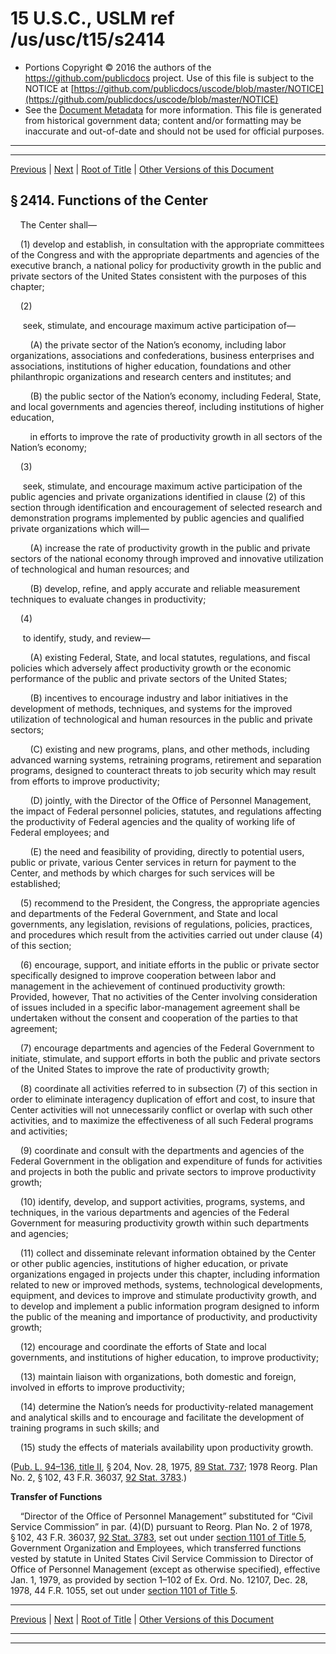 ---
---

# 15 U.S.C., USLM ref /us/usc/t15/s2414

* Portions Copyright © 2016 the authors of the https://github.com/publicdocs project.
  Use of this file is subject to the NOTICE at [https://github.com/publicdocs/uscode/blob/master/NOTICE](https://github.com/publicdocs/uscode/blob/master/NOTICE)
* See the [Document Metadata](././../../../../..//README.md) for more information.
  This file is generated from historical government data; content and/or formatting may be inaccurate and out-of-date and should not be used for official purposes.

----------
----------

[Previous](./../../../../..//us/usc/t15/ch51/schII/m__us_usc_t15_s2413.md) | [Next](./../../../../..//us/usc/t15/ch51/schII/m__us_usc_t15_s2415.md) | [Root of Title](./../../../../../) | [Other Versions of this Document](https://publicdocs.github.io/go/links?ns=uslm&ref=%2Fus%2Fusc%2Ft15%2Fs2414)

## § 2414. Functions of the Center

    The Center shall—

    (1) develop and establish, in consultation with the appropriate committees of the Congress and with the appropriate departments and agencies of the executive branch, a national policy for productivity growth in the public and private sectors of the United States consistent with the purposes of this chapter;

    (2)

     seek, stimulate, and encourage maximum active participation of—

        (A) the private sector of the Nation’s economy, including labor organizations, associations and confederations, business enterprises and associations, institutions of higher education, foundations and other philanthropic organizations and research centers and institutes; and

        (B) the public sector of the Nation’s economy, including Federal, State, and local governments and agencies thereof, including institutions of higher education,

        in efforts to improve the rate of productivity growth in all sectors of the Nation’s economy;

    (3)

     seek, stimulate, and encourage maximum active participation of the public agencies and private organizations identified in clause (2) of this section through identification and encouragement of selected research and demonstration programs implemented by public agencies and qualified private organizations which will—

        (A) increase the rate of productivity growth in the public and private sectors of the national economy through improved and innovative utilization of technological and human resources; and

        (B) develop, refine, and apply accurate and reliable measurement techniques to evaluate changes in productivity;

    (4)

     to identify, study, and review—

        (A) existing Federal, State, and local statutes, regulations, and fiscal policies which adversely affect productivity growth or the economic performance of the public and private sectors of the United States;

        (B) incentives to encourage industry and labor initiatives in the development of methods, techniques, and systems for the improved utilization of technological and human resources in the public and private sectors;

        (C) existing and new programs, plans, and other methods, including advanced warning systems, retraining programs, retirement and separation programs, designed to counteract threats to job security which may result from efforts to improve productivity;

        (D) jointly, with the Director of the Office of Personnel Management, the impact of Federal personnel policies, statutes, and regulations affecting the productivity of Federal agencies and the quality of working life of Federal employees; and

        (E) the need and feasibility of providing, directly to potential users, public or private, various Center services in return for payment to the Center, and methods by which charges for such services will be established;

    (5) recommend to the President, the Congress, the appropriate agencies and departments of the Federal Government, and State and local governments, any legislation, revisions of regulations, policies, practices, and procedures which result from the activities carried out under clause (4) of this section;

    (6) encourage, support, and initiate efforts in the public or private sector specifically designed to improve cooperation between labor and management in the achievement of continued productivity growth: Provided, however, That no activities of the Center involving consideration of issues included in a specific labor-management agreement shall be undertaken without the consent and cooperation of the parties to that agreement;

    (7) encourage departments and agencies of the Federal Government to initiate, stimulate, and support efforts in both the public and private sectors of the United States to improve the rate of productivity growth;

    (8) coordinate all activities referred to in subsection (7) of this section in order to eliminate interagency duplication of effort and cost, to insure that Center activities will not unnecessarily conflict or overlap with such other activities, and to maximize the effectiveness of all such Federal programs and activities;

    (9) coordinate and consult with the departments and agencies of the Federal Government in the obligation and expenditure of funds for activities and projects in both the public and private sectors to improve productivity growth;

    (10) identify, develop, and support activities, programs, systems, and techniques, in the various departments and agencies of the Federal Government for measuring productivity growth within such departments and agencies;

    (11) collect and disseminate relevant information obtained by the Center or other public agencies, institutions of higher education, or private organizations engaged in projects under this chapter, including information related to new or improved methods, systems, technological developments, equipment, and devices to improve and stimulate productivity growth, and to develop and implement a public information program designed to inform the public of the meaning and importance of productivity, and productivity growth;

    (12) encourage and coordinate the efforts of State and local governments, and institutions of higher education, to improve productivity;

    (13) maintain liaison with organizations, both domestic and foreign, involved in efforts to improve productivity;

    (14) determine the Nation’s needs for productivity-related management and analytical skills and to encourage and facilitate the development of training programs in such skills; and

    (15) study the effects of materials availability upon productivity growth.

([Pub. L. 94–136, title II][/us/pl/94/136/tII], § 204, Nov. 28, 1975, [89 Stat. 737][/us/stat/89/737]; 1978 Reorg. Plan No. 2, § 102, 43 F.R. 36037, [92 Stat. 3783][/us/stat/92/3783].)

 __Transfer of Functions__ 

    “Director of the Office of Personnel Management” substituted for “Civil Service Commission” in par. (4)(D) pursuant to Reorg. Plan No. 2 of 1978, § 102, 43 F.R. 36037, [92 Stat. 3783][/us/stat/92/3783], set out under [section 1101 of Title 5][/us/usc/t5/s1101], Government Organization and Employees, which transferred functions vested by statute in United States Civil Service Commission to Director of Office of Personnel Management (except as otherwise specified), effective Jan. 1, 1979, as provided by section 1–102 of Ex. Ord. No. 12107, Dec. 28, 1978, 44 F.R. 1055, set out under [section 1101 of Title 5][/us/usc/t5/s1101].

----------

[Previous](./../../../../..//us/usc/t15/ch51/schII/m__us_usc_t15_s2413.md) | [Next](./../../../../..//us/usc/t15/ch51/schII/m__us_usc_t15_s2415.md) | [Root of Title](./../../../../../) | [Other Versions of this Document](https://publicdocs.github.io/go/links?ns=uslm&ref=%2Fus%2Fusc%2Ft15%2Fs2414)

----------
----------

[/us/pl/94/136/tII]: https://publicdocs.github.io/go/links?ns=uslm&ref=%2Fus%2Fpl%2F94%2F136%2FtII
[/us/stat/89/737]: https://publicdocs.github.io/go/links?ns=uslm&ref=%2Fus%2Fstat%2F89%2F737
[/us/stat/92/3783]: https://publicdocs.github.io/go/links?ns=uslm&ref=%2Fus%2Fstat%2F92%2F3783
[/us/stat/92/3783]: https://publicdocs.github.io/go/links?ns=uslm&ref=%2Fus%2Fstat%2F92%2F3783
[/us/usc/t5/s1101]: https://publicdocs.github.io/go/links?ns=uslm&ref=%2Fus%2Fusc%2Ft5%2Fs1101
[/us/usc/t5/s1101]: https://publicdocs.github.io/go/links?ns=uslm&ref=%2Fus%2Fusc%2Ft5%2Fs1101


